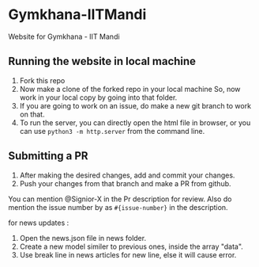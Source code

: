 # Gymkhana-IITMandi
Website for Gymkhana - IIT Mandi

## Running the website in local machine
1. Fork this repo
2. Now make a clone of the forked repo in your local machine So, now work in your local copy by going into that folder.
3. If you are going to work on an issue, do make a new git branch to work on that.
4. To run the server, you can directly open the html file in browser, or you can use `python3 -m http.server` from the command line.

## Submitting a PR
1. After making the desired changes, add and commit your changes.
2. Push your changes from that branch and make a PR from github.

You can mention @Signior-X in the Pr description for review. Also do mention the issue number by as `#{issue-number}` in the description.

for news updates :
  1. Open the news.json file in news folder.
  2. Create a new model similer to previous ones, inside the array "data".
  3. Use break line in news articles for new line, else it will cause error. 
